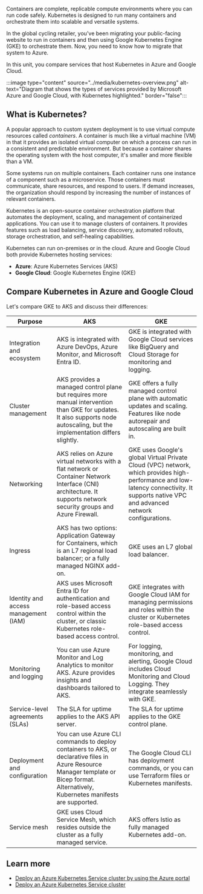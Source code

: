 Containers are complete, replicable compute environments where you can run code safely. Kubernetes is designed to run many containers and orchestrate them into scalable and versatile systems.

In the global cycling retailer, you've been migrating your public-facing website to run in containers and then using Google Kubernetes Engine (GKE) to orchestrate them. Now, you need to know how to migrate that system to Azure.

In this unit, you compare services that host Kubernetes in Azure and Google Cloud.

:::image type="content" source="../media/kubernetes-overview.png" alt-text="Diagram that shows the types of services provided by Microsoft Azure and Google Cloud, with Kubernetes highlighted." border="false":::

## What is Kubernetes?

A popular approach to custom system deployment is to use virtual compute resources called *containers*. A container is much like a virtual machine (VM) in that it provides an isolated virtual computer on which a process can run in a consistent and predictable environment. But because a container shares the operating system with the host computer, it's smaller and more flexible than a VM.

Some systems run on multiple containers. Each container runs one instance of a component such as a microservice. Those containers must communicate, share resources, and respond to users. If demand increases, the organization should respond by increasing the number of instances of relevant containers.

Kubernetes is an open-source container orchestration platform that automates the deployment, scaling, and management of containerized applications. You can use it to manage clusters of containers. It provides features such as load balancing, service discovery, automated rollouts, storage orchestration, and self-healing capabilities.

Kubernetes can run on-premises or in the cloud. Azure and Google Cloud both provide Kubernetes hosting services:

- **Azure**: Azure Kubernetes Services (AKS)
- **Google Cloud**: Google Kubernetes Engine (GKE)

## Compare Kubernetes in Azure and Google Cloud

Let's compare GKE to AKS and discuss their differences:

| Purpose | AKS | GKE |
|---|---|---|
| Integration and ecosystem | AKS is integrated with Azure DevOps, Azure Monitor, and Microsoft Entra ID. | GKE is integrated with Google Cloud services like BigQuery and Cloud Storage for monitoring and logging. |
| Cluster management | AKS provides a managed control plane but requires more manual intervention than GKE for updates. It also supports node autoscaling, but the implementation differs slightly. | GKE offers a fully managed control plane with automatic updates and scaling. Features like node autorepair and autoscaling are built in. |
| Networking | AKS relies on Azure virtual networks with a flat network or Container Network Interface (CNI) architecture. It supports network security groups and Azure Firewall. | GKE uses Google's global Virtual Private Cloud (VPC) network, which provides high-performance and low-latency connectivity. It supports native VPC and advanced network configurations. |
| Ingress | AKS has two options: Application Gateway for Containers, which is an L7 regional load balancer; or a fully managed NGINX add-on. | GKE uses an L7 global load balancer.|
| Identity and access management (IAM) | AKS uses Microsoft Entra ID for authentication and role-based access control within the cluster, or classic Kubernetes role-based access control. | GKE integrates with Google Cloud IAM for managing permissions and roles within the cluster or Kubernetes role-based access control. |
| Monitoring and logging | You can use Azure Monitor and Log Analytics to monitor AKS. Azure provides insights and dashboards tailored to AKS. | For logging, monitoring, and alerting, Google Cloud includes Cloud Monitoring and Cloud Logging. They integrate seamlessly with GKE. |
| Service-level agreements (SLAs) | The SLA for uptime applies to the AKS API server. | The SLA for uptime applies to the GKE control plane. |
| Deployment and configuration | You can use Azure CLI commands to deploy containers to AKS, or declarative files in Azure Resource Manager template or Bicep format. Alternatively, Kubernetes manifests are supported. | The Google Cloud CLI has deployment commands, or you can use Terraform files or Kubernetes manifests. |
| Service mesh | GKE uses Cloud Service Mesh, which resides outside the cluster as a fully managed service. | AKS offers Istio as fully managed Kubernetes add-on. |

## Learn more

- [Deploy an Azure Kubernetes Service cluster by using the Azure portal](/azure/aks/learn/quick-kubernetes-deploy-portal)
- [Deploy an Azure Kubernetes Service cluster](/training/modules/deploy-azure-kubernetes-service-cluster/)
